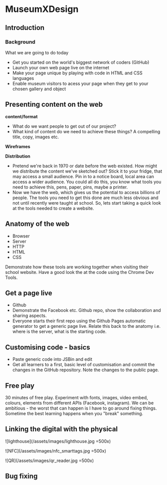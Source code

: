 # MuseumXDesign
## Introduction

### Background

What we are going to do today
 - Get you started on the world's biggest network of coders (GitHub)
 - Launch your own web page live on the internet
 - Make your page unique by playing with code in HTML and CSS languages
 - Enable museum visitors to acess your page when they get to your chosen gallery and object

## Presenting content on the web

**content/format**
 - What do we want people to get out of our project?
 - What kind of content do we need to achieve these things? A compelling title, copy, images etc.

**Wireframes**

**Distribution**
 - Pretend we're back in 1970 or date before the web existed. How might we distribute the content we've sketched out? Stick it to your fridge, that may access a small audience. Pin in to a notice board, local area can access a wider audience. You could all do this, you know what tools you need to achieve this, pens, paper, pins, maybe a printer.
  - Now we have the web, which gives us the potential to access billions of people. The tools you need to get this done are much less obvious and not until recently were taught at school. So, lets start taking a quick look at the tools needed to create a website.

## Anatomy of the web

- Browser
- Server
- HTTP
- HTML
- CSS

Demonstrate how these tools are working together when visiting their school website. Have a good look the at the code using the Chrome Dev Tools.

## Get a page live

- Github
- Demonstrate the Facebook etc. Github repo, show the collaboration and sharing aspects.
- Everyone starts their first repo using the Github Pages automatic generator to get a generic page live. Relate this back to the anatomy i.e. where is the server, what is the starting code.

## Customising code - basics

- Paste generic code into JSBin and edit
- Get all learners to a first, basic level of customisation and commit the changes in the GitHub repository. Note the changes to the public page.

## Free play

30 minutes of free play. Experiment with fonts, images, video embed, colours, elements from different APIs (Facebook, instagram). We can be ambitious - the worst that can happen is I have to go around fixing things. Sometime the best learning happens when you "break" something.

## Linking the digital with the physical

![lighthouse](/assets/images/lighthouse.jpg =500x)

![NFC](/assets/images/nfc_smarttags.jpg =500x)

![QR](/assets/images/qr_reader.jpg =500x)

## Bug fixing
